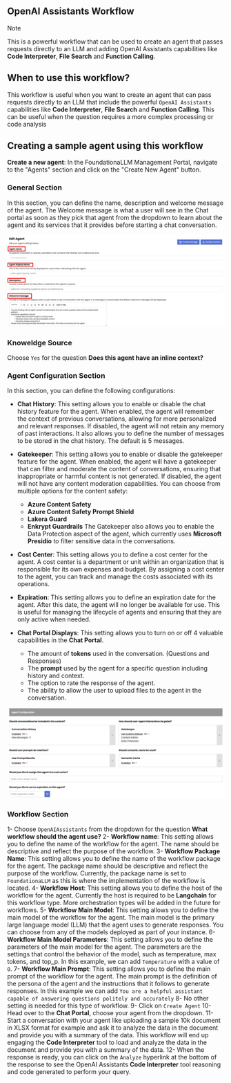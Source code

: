 ## OpenAI Assistants Workflow

> [!NOTE] 
> This is a powerful workflow that can be used to create an agent that passes requests directly to an LLM and adding OpenAI Assistants capabilities like **Code Interpreter**, **File Search** and **Function Calling**.

## When to use this workflow?

This workflow is useful when you want to create an agent that can pass requests directly to an LLM that include the powerful `OpenAI Assistants` capabilities like **Code Interpreter**, **File Search** and **Function Calling**. This can be useful when the question requires a more complex processing or code analysis

## Creating a sample agent using this workflow

**Create a new agent**: In the FoundationaLLM Management Portal, navigate to the "Agents" section and click on the "Create New Agent" button.

### General Section

In this section, you can define the name, description and welcome message of the agent.  The Welcome message is what a user will see in the Chat portal as soon as they pick that agent from the dropdown to learn about the agent and its services that it provides before starting a chat conversation.

![General Agent information](./media/agent_Workflow_1.png)

### Knoweldge Source

Choose `Yes` for the question **Does this agent have an inline context?**

### Agent Configuration Section

In this section, you can define the following configurations:

- **Chat History**: This setting allows you to enable or disable the chat history feature for the agent. When enabled, the agent will remember the context of previous conversations, allowing for more personalized and relevant responses. If disabled, the agent will not retain any memory of past interactions. It also allows you to define the number of messages to be stored in the chat history. The default is 5 messages.

- **Gatekeeper**: This setting allows you to enable or disable the gatekeeper feature for the agent. When enabled, the agent will have a gatekeeper that can filter and moderate the content of conversations, ensuring that inappropriate or harmful content is not generated. If disabled, the agent will not have any content moderation capabilities. 
You can choose from multiple options for the content safety:
  - **Azure Content Safety**
  - **Azure Content Safety Prompt Shield**
  - **Lakera Guard**
  - **Enkrypt Guardrails**
The Gatekeeper also allows you to enable the Data Protection aspect of the agent, which currently uses **Microsoft Presidio** to filter sensitive data in the conversations.

- **Cost Center**: This setting allows you to define a cost center for the agent. A cost center is a department or unit within an organization that is responsible for its own expenses and budget. By assigning a cost center to the agent, you can track and manage the costs associated with its operations.

- **Expiration**: This setting allows you to define an expiration date for the agent. After this date, the agent will no longer be available for use. This is useful for managing the lifecycle of agents and ensuring that they are only active when needed.

- **Chat Portal Displays**: This setting allows you to turn on or off 4 valuable capabilities in the **Chat Portal**.
  - The amount of **tokens** used in the conversation. (Questions and Responses)
  - The **prompt** used by the agent for a specific question including history and context.
  - The option to rate the response of the agent.
  - The ability to allow the user to upload files to the agent in the conversation.

![Agent Configuration Section](./media/agent_Workflow_2.png)

### Workflow Section

1- Choose `OpenAIAssistants` from the dropdown for the question **What workflow should the agent use?**
2- **Workflow name**: This setting allows you to define the name of the workflow for the agent. The name should be descriptive and reflect the purpose of the workflow.
3- **Workflow Package Name**: This setting allows you to define the name of the workflow package for the agent. The package name should be descriptive and reflect the purpose of the workflow. Currently, the package name is set to `FoundationaLLM` as this is where the implementation of the workflow is located.
4- **Workflow Host**: This setting allows you to define the host of the workflow for the agent. Currently the host is required to be **Langchain** for this workflow type. More orchestration types will be added in the future for workflows.
5- **Workflow Main Model**: This setting allows you to define the main model of the workflow for the agent. The main model is the primary large language model (LLM) that the agent uses to generate responses. You can choose from any of the models deployed as part of your instance.
6- **Workflow Main Model Parameters**: This setting allows you to define the parameters of the main model for the agent. The parameters are the settings that control the behavior of the model, such as temperature, max tokens, and top_p.  In this example, we can add `Temperature` with a value of `0`.
7- **Workflow Main Prompt**: This setting allows you to define the main prompt of the workflow for the agent. The main prompt is the definition of the persona of the agent and the instructions that it follows to generate responses. In this example we can add `You are a helpful assistant capable of answering questions politely and accurately`
8- No other setting is needed for this type of workflow.
9- Click on `Create Agent` 
10- Head over to the **Chat Portal**, choose your agent from the dropdown.
11- Start a conversation with your agent like uploading a sample 10k document in XLSX format for example and ask it to analyze the data in the document and provide you with a summary of the data.  This workflow will end up engaging the **Code Interpreter** tool to load and analyze the data in the document and provide you with a summary of the data.
12- When the response is ready, you can click on the `Analyze` hyperlink at the bottom of the response to see the OpenAI Assistants **Code Interpreter** tool reasoning and code generated to perform your query.
